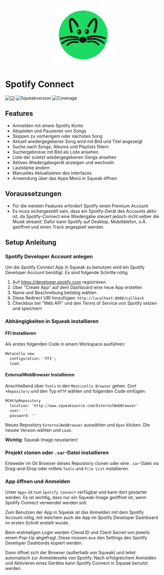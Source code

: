 <p align="center"><img src="/assets/SpotifyConnectInSqueak.png" width="200"></p>

# Spotify Connect

[![CI](https://github.com/hpi-swa-teaching/SpotifyConnect/workflows/CI/badge.svg)](https://github.com/hpi-swa-teaching/SpotifyConnect/actions)
![Squeakversion](https://img.shields.io/badge/Squeak%20Version-6.0-green)
![Coverage](https://img.shields.io/badge/Coverage-84-green)

## Features
- Anmelden mit einem Spotify Konto
- Abspielen und Pausieren von Songs
- Skippen zu vorherigem oder nächsten Song
- Aktuell wiedergegebener Song wird mit Bild und Titel angezeigt
- Suche nach Songs, Albums und Playlists filtern
- Suchergebnisse mit Bild als Liste  ansehen
- Liste der zuletzt wiedergegebenen Songs ansehen
- Aktives Wiedergabegerät anzeigen und wechseln
- Lautstärke ändern
- Manuelles Aktualisieren des Interfaces
- Anwendung über das Apps Menü in Squeak öffnen

## Voraussetzungen
- Für die meisten Features erfordert Spotify einen Premium Account
- Es muss sichergestellt sein, dass ein Spotify-Gerät des Accounts aktiv ist, da Spotify-Connect eine Wiedergabe steuert jedoch nicht selber die Musik streamt. Dafür kann Spotify auf Desktop, Mobiltelefon, o.Ä. geöffnet und einen Track angespielt werden.

## Setup Anleitung
### Spotify Developer Account anlegen
Um die Spotify Connect App in Squeak zu benutzen wird ein Spotify Developer Account benötigt. Es sind folgende Schritte nötig
1. Auf https://developer.spotify.com registrieren
2. Über "Create App" auf dem Dashboard eine neue App erstellen
4. Name und Beschreibung beliebig wählen
5. Diese Redirect URI hinzufügen: ```http://localhost:8080/callback```
6. Checkbox bei "Web API" und den Terms of Service von Spotify setzen und speichern

### Abhängigkeiten in Squeak installieren
#### FFI Installieren
Als erstes folgenden Code in einem Workspace ausführen:
```smalltalk
Metacello new
  configuration: 'FFI';
  load.
```

#### ExternalWebBrowser Installieren
Anschließend über ```Tools``` in den ```Monticello Browser``` gehen.
Dort ```+Repository``` und den Typ ```HTTP``` wählen und folgenden Code einfügen:

```smalltalk
MCHttpRepository
  location: 'http://www.squeaksource.com/ExternalWebBrowser'
  user: ''
  password: ''
```

Neues Repository ```ExternalWebBrowser``` auswählen und ```Open``` klicken. Die neuste Version wählen und ```Load```.

**Wichtig**: Squeak Image neustarten!

### Projekt clonen oder `.sar`-Datei installieren
Entweder im Git Browser dieses Repository clonen oder eine `.sar`-Datei via Drag-and-Drop oder mittels `Tools` und `File List` installieren.

### App öffnen und Anmelden

Unter ```Apps``` ist nun ```Spotify Connect``` verfügbar und kann dort gestartet werden. Es ist wichtig, dass nur ein Squeak-Image geöffnet ist, wenn Spotify Connect verwendet werden soll.

Zum Benutzen der App in Squeak ist das Anmelden mit dem Spotify Account nötig, mit welchem auch die App im Spotify Developer Dashboard im ersten Schritt erstellt wurde. 

Beim erstmaligen Login werden Cliend ID und Client Secret von jeweils einem Pop-Up abgefragt. Diese müssen aus den Settings des Spotify Developer Dashbords kopiert werden.

Dann öffnet sich der Browser (außerhalb von Squeak) und leitet automatisch zur Anmeldeseite von Spotify. Nach erfolgreichem Anmelden und Aktivieren eines Gerätes kann Spotify Connect in Squeak benutzt werden.


